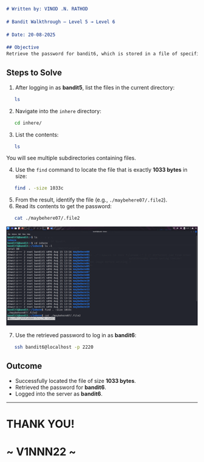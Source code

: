 ```markdown
# Written by: VINOD .N. RATHOD  

# Bandit Walkthrough — Level 5 → Level 6  

# Date: 20-08-2025  

## Objective  
Retrieve the password for bandit6, which is stored in a file of specific size (1033 bytes) within the `inhere` directory.  
```

## **Steps to Solve**

1. After logging in as **bandit5**, list the files in the current directory:

```bash
   ls
```

2. Navigate into the `inhere` directory:

```bash
   cd inhere/
```

3. List the contents:

```bash
   ls
```

You will see multiple subdirectories containing files.

4. Use the `find` command to locate the file that is exactly **1033 bytes** in size:

```bash
   find . -size 1033c
```

5. From the result, identify the file (e.g., `./maybehere07/.file2`).
6. Read its contents to get the password:

```bash
   cat ./maybehere07/.file2
```

![Running find . -size 1033c, locating .file2, and retrieving the password](Assets/level-5.png)

7. Use the retrieved password to log in as **bandit6**:

```bash
   ssh bandit6@localhost -p 2220
```

## **Outcome**

* Successfully located the file of size **1033 bytes**.
* Retrieved the password for **bandit6**.
* Logged into the server as **bandit6**.

---

# THANK YOU!

# \~ **V1NNN22** \~



